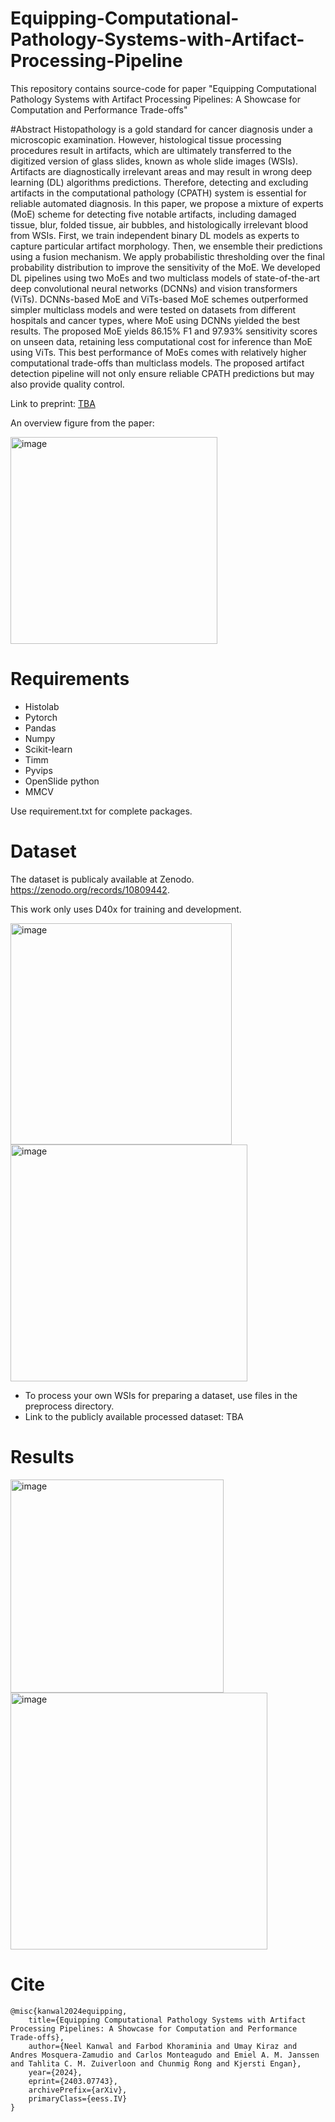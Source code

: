 # Equipping-Computational-Pathology-Systems-with-Artifact-Processing-Pipeline

This repository contains source-code for paper "Equipping Computational Pathology Systems with Artifact Processing Pipelines: A Showcase for Computation and Performance Trade-offs"

#Abstract
Histopathology is a gold standard for cancer diagnosis under a microscopic examination. However, histological tissue processing procedures result in artifacts, which are ultimately transferred to the digitized version of glass slides, known as whole slide images (WSIs). Artifacts are diagnostically irrelevant areas and may result in wrong deep learning (DL) algorithms predictions. Therefore, detecting and excluding artifacts in the computational pathology (CPATH) system is essential for reliable automated diagnosis. In this paper, we propose a mixture of experts (MoE) scheme for detecting five notable artifacts, including damaged tissue, blur, folded tissue, air bubbles, and histologically irrelevant blood from WSIs. First, we train independent binary DL models as experts to capture particular artifact morphology. Then, we ensemble their predictions using a fusion mechanism. We apply probabilistic thresholding over the final probability distribution to improve the sensitivity of the MoE. We developed DL pipelines using two MoEs and two multiclass models of state-of-the-art deep convolutional neural networks (DCNNs) and vision transformers (ViTs). DCNNs-based MoE and ViTs-based MoE schemes outperformed simpler multiclass models and were tested on datasets from different hospitals and cancer types, where MoE using DCNNs yielded the best results. The proposed MoE yields 86.15% F1 and 97.93% sensitivity scores on unseen data, retaining less computational cost for inference than MoE using ViTs. This best performance of MoEs comes with relatively higher computational trade-offs than multiclass models. The proposed artifact detection pipeline will not only ensure reliable CPATH predictions but may also provide quality control.

Link to preprint: [TBA](https://arxiv.org/abs/2403.07743)

An overview figure from the paper:

<img width="331" alt="image" src="https://github.com/NeelKanwal/Equipping-Computational-Pathology-Systems-with-Artifact-Processing-Pipeline/assets/52494244/5669799b-2a5b-40f0-9bac-8dbbe9b4c87f">



# Requirements
- Histolab
- Pytorch
- Pandas
- Numpy
- Scikit-learn
- Timm
- Pyvips
- OpenSlide python
- MMCV

Use requirement.txt for complete packages.

# Dataset 

The dataset is publicaly available at Zenodo. https://zenodo.org/records/10809442.

This work only uses D40x for training and development. 


<img width="354" alt="image" src="https://github.com/NeelKanwal/Equipping-Computational-Pathology-Systems-with-Artifact-Processing-Pipeline/assets/52494244/40bd42ee-8aff-4990-8160-a63e68580fac">

<img width="379" alt="image" src="https://github.com/NeelKanwal/Equipping-Computational-Pathology-Systems-with-Artifact-Processing-Pipeline/assets/52494244/e6b621a3-a7bc-4cae-9aa8-a0a7b563a4a4">


- To process your own WSIs for preparing a dataset, use files in the preprocess directory.
- Link to the publicly available processed dataset: TBA

# Results

<img width="341" alt="image" src="https://github.com/NeelKanwal/Equipping-Computational-Pathology-Systems-with-Artifact-Processing-Pipeline/assets/52494244/0eabba34-4c5d-4b55-a907-356fc4ab3f46">


<img width="411" alt="image" src="https://github.com/NeelKanwal/Equipping-Computational-Pathology-Systems-with-Artifact-Processing-Pipeline/assets/52494244/a694aa8f-7183-46a9-8388-38dd55d9b617">

# Cite
```
@misc{kanwal2024equipping,
    title={Equipping Computational Pathology Systems with Artifact Processing Pipelines: A Showcase for Computation and Performance Trade-offs},
    author={Neel Kanwal and Farbod Khoraminia and Umay Kiraz and Andres Mosquera-Zamudio and Carlos Monteagudo and Emiel A. M. Janssen and Tahlita C. M. Zuiverloon and Chunmig Rong and Kjersti Engan},
    year={2024},
    eprint={2403.07743},
    archivePrefix={arXiv},
    primaryClass={eess.IV}
}
```
